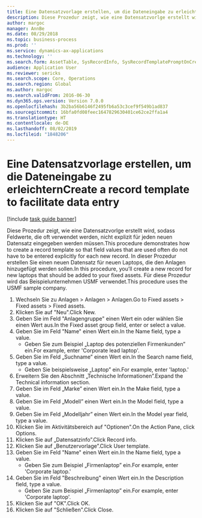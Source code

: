 ```yaml
---
title: Eine Datensatzvorlage erstellen, um die Dateneingabe zu erleichtern
description: Diese Prozedur zeigt, wie eine Datensatzvorlge erstellt wird, sodass Feldwerte, die oft verwendet werden, nicht explizit für jeden neuen Datensatz eingegeben werden müssen.
author: margoc
manager: AnnBe
ms.date: 08/29/2018
ms.topic: business-process
ms.prod: ''
ms.service: dynamics-ax-applications
ms.technology: ''
ms.search.form: AssetTable, SysRecordInfo, SysRecordTemplatePromptOnCreate
audience: Application User
ms.reviewer: sericks
ms.search.scope: Core, Operations
ms.search.region: Global
ms.author: margoc
ms.search.validFrom: 2016-06-30
ms.dyn365.ops.version: Version 7.0.0
ms.openlocfilehash: 3b2ba56b6146f2495fb6a53c3cef9f549b1ad837
ms.sourcegitcommit: 16bfa0fd08feec1647829630401ce62ce2ffa1a4
ms.translationtype: HT
ms.contentlocale: de-DE
ms.lasthandoff: 08/02/2019
ms.locfileid: "1848206"
---
```

# <a name="create-a-record-template-to-facilitate-data-entry"></a><span data-ttu-id="671a9-103">Eine Datensatzvorlage erstellen, um die Dateneingabe zu erleichtern</span><span class="sxs-lookup"><span data-stu-id="671a9-103">Create a record template to facilitate data entry</span></span>

[!include [task guide banner](../../includes/task-guide-banner.md)]

<span data-ttu-id="671a9-104">Diese Prozedur zeigt, wie eine Datensatzvorlge erstellt wird, sodass Feldwerte, die oft verwendet werden, nicht explizit für jeden neuen Datensatz eingegeben werden müssen.</span><span class="sxs-lookup"><span data-stu-id="671a9-104">This procedure demonstrates how to create a record template so that field values that are used often do not have to be entered explicitly for each new record.</span></span> <span data-ttu-id="671a9-105">In dieser Prozedur erstellen Sie einen neuen Datensatz für neuen Laptops, die den Anlagen hinzugefügt werden sollen.</span><span class="sxs-lookup"><span data-stu-id="671a9-105">In this procedure, you’ll create a new record for new laptops that should be added to your fixed assets.</span></span> <span data-ttu-id="671a9-106">Für diese Prozedur wird das Beispielunternehmen USMF verwendet.</span><span class="sxs-lookup"><span data-stu-id="671a9-106">This procedure uses the USMF sample company.</span></span>

1. <span data-ttu-id="671a9-107">Wechseln Sie zu Anlagen > Anlagen > Anlagen.</span><span class="sxs-lookup"><span data-stu-id="671a9-107">Go to Fixed assets > Fixed assets > Fixed assets.</span></span>
2. <span data-ttu-id="671a9-108">Klicken Sie auf "Neu".</span><span class="sxs-lookup"><span data-stu-id="671a9-108">Click New.</span></span>
3. <span data-ttu-id="671a9-109">Geben Sie im Feld "Anlagengruppe" einen Wert ein oder wählen Sie einen Wert aus.</span><span class="sxs-lookup"><span data-stu-id="671a9-109">In the Fixed asset group field, enter or select a value.</span></span>
4. <span data-ttu-id="671a9-110">Geben Sie im Feld "Name" einen Wert ein.</span><span class="sxs-lookup"><span data-stu-id="671a9-110">In the Name field, type a value.</span></span>
    * <span data-ttu-id="671a9-111">Geben Sie zum Beispiel „Laptop des potenziellen Firmenkunden” ein.</span><span class="sxs-lookup"><span data-stu-id="671a9-111">For example, enter 'Corporate lead laptop'.</span></span>  
5. <span data-ttu-id="671a9-112">Geben Sie im Feld „Suchname” einen Wert ein.</span><span class="sxs-lookup"><span data-stu-id="671a9-112">In the Search name field, type a value.</span></span>
    * <span data-ttu-id="671a9-113">Geben Sie beispielsweise „Laptop” ein.</span><span class="sxs-lookup"><span data-stu-id="671a9-113">For example, enter 'laptop.'</span></span>  
6. <span data-ttu-id="671a9-114">Erweitern Sie den Abschnitt „Technische Informationen”.</span><span class="sxs-lookup"><span data-stu-id="671a9-114">Expand the Technical information section.</span></span>
7. <span data-ttu-id="671a9-115">Geben Sie im Feld „Marke” einen Wert ein.</span><span class="sxs-lookup"><span data-stu-id="671a9-115">In the Make field, type a value.</span></span>
8. <span data-ttu-id="671a9-116">Geben Sie im Feld „Modell” einen Wert ein.</span><span class="sxs-lookup"><span data-stu-id="671a9-116">In the Model field, type a value.</span></span>
9. <span data-ttu-id="671a9-117">Geben Sie im Feld „Modelljahr” einen Wert ein.</span><span class="sxs-lookup"><span data-stu-id="671a9-117">In the Model year field, type a value.</span></span>
10. <span data-ttu-id="671a9-118">Klicken Sie im Aktivitätsbereich auf "Optionen".</span><span class="sxs-lookup"><span data-stu-id="671a9-118">On the Action Pane, click Options.</span></span>
11. <span data-ttu-id="671a9-119">Klicken Sie auf „Datensatzinfo”.</span><span class="sxs-lookup"><span data-stu-id="671a9-119">Click Record info.</span></span>
12. <span data-ttu-id="671a9-120">Klicken Sie auf „Benutzervorlage”.</span><span class="sxs-lookup"><span data-stu-id="671a9-120">Click User template.</span></span>
13. <span data-ttu-id="671a9-121">Geben Sie im Feld "Name" einen Wert ein.</span><span class="sxs-lookup"><span data-stu-id="671a9-121">In the Name field, type a value.</span></span>
    * <span data-ttu-id="671a9-122">Geben Sie zum Beispiel „Firmenlaptop” ein.</span><span class="sxs-lookup"><span data-stu-id="671a9-122">For example, enter 'Corporate laptop.'</span></span>  
14. <span data-ttu-id="671a9-123">Geben Sie im Feld "Beschreibung" einen Wert ein.</span><span class="sxs-lookup"><span data-stu-id="671a9-123">In the Description field, type a value.</span></span>
    * <span data-ttu-id="671a9-124">Geben Sie zum Beispiel „Firmenlaptop” ein.</span><span class="sxs-lookup"><span data-stu-id="671a9-124">For example, enter 'Corporate laptop'.</span></span>  
15. <span data-ttu-id="671a9-125">Klicken Sie auf "OK".</span><span class="sxs-lookup"><span data-stu-id="671a9-125">Click OK.</span></span>
16. <span data-ttu-id="671a9-126">Klicken Sie auf "Schließen".</span><span class="sxs-lookup"><span data-stu-id="671a9-126">Click Close.</span></span>

